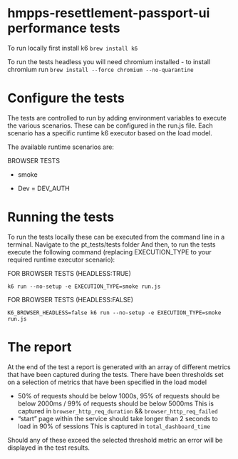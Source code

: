 # hmpps-resettlement-passport-ui performance tests
To run locally first install k6
`brew install k6`

To run the tests headless you will need chromium installed - to install chromium run
`brew install --force chromium --no-quarantine ` 

# Configure the tests
The tests are controlled to run by adding environment variables to execute the various scenarios. These can be configured in the run.js file. Each scenario has a specific runtime k6 executor based on the load model. 

The available runtime scenarios are:
 
 BROWSER TESTS
 * smoke


* Dev = DEV_AUTH

# Running the tests
To run the tests locally these can be executed from the command line in a terminal. 
Navigate to the pt_tests/tests folder
And then, to run the tests execute the following command (replacing EXECUTION_TYPE to your required runtime executor scenario):


FOR BROWSER TESTS (HEADLESS:TRUE)

`k6 run --no-setup -e EXECUTION_TYPE=smoke run.js`

FOR BROWSER TESTS (HEADLESS:FALSE)

`K6_BROWSER_HEADLESS=false k6 run --no-setup -e EXECUTION_TYPE=smoke run.js`


# The report

At the end of the test a report is generated with an array of different metrics that have been captured during the tests. 
There have been thresholds set on a selection of metrics that have been specified in the load model 
* 50% of requests should be below 1000s, 95% of requests should be below 2000ms / 99% of requests should be below 5000ms
This is captured in `browser_http_req_duration` && `browser_http_req_failed`
* “start” page within the service should take longer than 2 seconds to load in 90% of
sessions
This is captured in `total_dashboard_time`


Should any of these exceed the selected threshold metric an error will be displayed in the test results.


